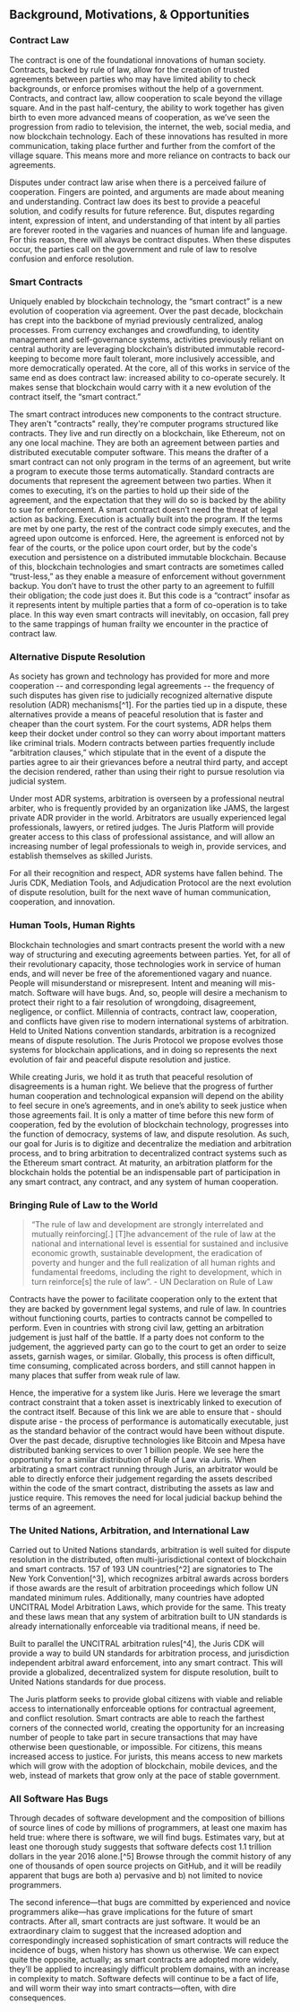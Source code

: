 ## Background, Motivations, & Opportunities

### Contract Law

The contract is one of the foundational innovations of human society. Contracts, backed by rule of law, allow for the creation of trusted agreements between parties who may have limited ability to check backgrounds, or enforce promises without the help of a government. Contracts, and contract law, allow cooperation to scale beyond the village square. And in the past half-century, the ability to work together has given birth to even more advanced means of cooperation, as we’ve seen the progression from radio to television, the internet, the web, social media, and now blockchain technology. Each of these innovations has resulted in more communication, taking place further and further from the comfort of the village square. This means more and more reliance on contracts to back our agreements.

Disputes under contract law arise when there is a perceived failure of cooperation. Fingers are pointed, and arguments are made about meaning and understanding. Contract law does its best to provide a peaceful solution, and codify results for future reference. But, disputes regarding intent, expression of intent, and understanding of that intent by all parties are forever rooted in the vagaries and nuances of human life and language. For this reason, there will always be contract disputes. When these disputes occur, the parties call on the government and rule of law to resolve confusion and enforce resolution.

### Smart Contracts

Uniquely enabled by blockchain technology, the “smart contract” is a new evolution of cooperation via agreement. Over the past decade, blockchain has crept into the backbone of myriad previously centralized, analog processes. From currency exchanges and crowdfunding, to identity management and self-governance systems, activities previously reliant on central authority are leveraging blockchain’s distributed immutable record-keeping to become more fault tolerant, more inclusively accessible, and more democratically operated. At the core, all of this works in service of the same end as does contract law: increased ability to co-operate securely. It makes sense that blockchain would carry with it a new evolution of the contract itself, the “smart contract.”

The smart contract introduces new components to the contract structure. They aren't "contracts" really, they're computer programs structured like contracts. They live and run directly on a blockchain, like Ethereum, not on any one local machine. They are both an agreement between parties and distributed executable computer software. This means the drafter of a smart contract can not only program in the terms of an agreement, but write a program to execute those terms automatically. Standard contracts are documents that represent the agreement between two parties. When it comes to executing, it’s on the parties to hold up their side of the agreement, and the expectation that they will do so is backed by the ability to sue for enforcement. A smart contract doesn’t need the threat of legal action as backing. Execution is actually built into the program. If the terms are met by one party, the rest of the contract code simply executes, and the agreed upon outcome is enforced. Here, the agreement is enforced not by fear of the courts, or the police upon court order, but by the code's execution and persistence on a distributed immutable blockchain. Because of this, blockchain technologies and smart contracts are sometimes called “trust-less,” as they enable a measure of enforcement without government backup. You don’t have to trust the other party to an agreement to fulfill their obligation; the code just does it. But this code is a “contract” insofar as it represents intent by multiple parties that a form of co-operation is to take place. In this way even smart contracts will inevitably, on occasion, fall prey to the same trappings of human frailty we encounter in the practice of contract law.

### Alternative Dispute Resolution

As society has grown and technology has provided for more and more cooperation -- and corresponding legal agreements -- the frequency of such disputes has given rise to judicially recognized alternative dispute resolution \(ADR\) mechanisms[^1]. For the parties tied up in a dispute, these alternatives provide a means of peaceful resolution that is faster and cheaper than the court system. For the court systems, ADR helps them keep their docket under control so they can worry about important matters like criminal trials. Modern contracts between parties frequently include “arbitration clauses,” which stipulate that in the event of a dispute the parties agree to air their grievances before a neutral third party, and accept the decision rendered, rather than using their right to pursue resolution via judicial system.

Under most ADR systems, arbitration is overseen by a professional neutral arbiter, who is frequently provided by an organization like JAMS, the largest private ADR provider in the world. Arbitrators are usually experienced legal professionals, lawyers, or  retired judges. The Juris Platform will provide greater access to this class of professional assistance, and will allow an increasing number of legal professionals to weigh in, provide services, and establish themselves as skilled Jurists.

For all their recognition and respect, ADR systems have fallen behind. The Juris CDK, Mediation Tools, and Adjudication Protocol are the next evolution of dispute resolution, built for the next wave of human communication, cooperation, and innovation.

### Human Tools, Human Rights

Blockchain technologies and smart contracts present the world with a new way of structuring and executing agreements between parties. Yet, for all of their revolutionary capacity, those technologies work in service of human ends, and will never be free of the aforementioned vagary and nuance. People will misunderstand or misrepresent. Intent and meaning will mis-match. Software will have bugs. And, so,  people will desire a mechanism to protect their right to a fair resolution of wrongdoing, disagreement, negligence, or conflict. Millennia of contracts, contract law, cooperation, and conflicts have given rise to modern international systems of arbitration. Held to United Nations convention standards, arbitration is a recognized means of dispute resolution. The Juris Protocol we propose evolves those systems for blockchain applications, and in doing so represents the next evolution of fair and peaceful dispute resolution and justice.

While creating Juris, we hold it as truth that peaceful resolution of disagreements is a human right. We believe that the progress of further human cooperation and technological expansion will depend on the ability to feel secure in one’s agreements, and in one’s ability to seek justice when those agreements fail. It is only a matter of time before this new form of cooperation, fed by the evolution of blockchain technology, progresses into the function of democracy, systems of law, and dispute resolution. As such, our goal for Juris is to digitize and decentralize the mediation and arbitration process, and to bring arbitration to decentralized contract systems such as the Ethereum smart contract. At maturity, an arbitration platform for the blockchain holds the potential be an indispensable part of participation in any smart contract, any contract, and any system of human cooperation.

### Bringing Rule of Law to the World

> “The rule of law and development are strongly interrelated and mutually reinforcing\[.\] \[T\]he advancement of the rule of law at the national and international level is essential for sustained and inclusive economic growth, sustainable development, the eradication of poverty and hunger and the full realization of all human rights and fundamental freedoms, including the right to development, which in turn reinforce\[s\] the rule of law”. - UN Declaration on Rule of Law

Contracts have the power to facilitate cooperation only to the extent that they are backed by government legal systems, and rule of law. In countries without functioning courts, parties to contracts cannot be compelled to perform. Even in countries with strong civil law, getting an arbitration judgement is just half of the battle. If a party does not conform to the judgement, the aggrieved party can go to the court to get an order to seize assets, garnish wages, or similar. Globally, this process is often difficult, time consuming, complicated across borders, and still cannot happen in many places that suffer from weak rule of law.

Hence, the imperative for a system like Juris. Here we leverage the smart contract constraint that a token asset is inextricably linked to execution of the contract itself. Because of this link we are able to ensure that - should dispute arise - the process of performance is automatically executable, just as the standard behavior of the contract would have been without dispute. Over the past decade, disruptive technologies like Bitcoin and Mpesa have distributed banking services to over 1 billion people. We see here the opportunity for a similar distribution of Rule of Law via Juris. When arbitrating a smart contract running through Juris, an arbitrator would be able to directly enforce their judgement regarding the assets described within the code of the smart contract, distributing the assets as law and justice require. This removes the need for local judicial backup behind the terms of an agreement.

### The United Nations, Arbitration, and International Law

Carried out to United Nations standards, arbitration is well suited for dispute resolution in the distributed, often multi-jurisdictional context of blockchain and smart contracts. 157 of 193 UN countries[^2] are signatories to The New York Convention[^3], which recognizes arbitral awards across borders if those awards are the result of arbitration proceedings which follow UN mandated minimum rules. Additionally, many countries have adopted UNCITRAL Model Arbitration Laws, which provide for the same. This treaty and these laws mean that any system of arbitration built to UN standards is already internationally enforceable via traditional means, if need be.

Built to parallel the UNCITRAL arbitration rules[^4], the Juris CDK will provide a way to build UN standards for arbitration process, and jurisdiction independent arbitral award enforcement, into any smart contract. This will provide a globalized, decentralized system for dispute resolution, built to United Nations standards for due process.

The Juris platform seeks to provide global citizens with viable and reliable access to internationally enforceable options for contractual agreement, and conflict resolution. Smart contracts are able to reach the farthest corners of the connected world, creating the opportunity for an increasing number of people to take part in secure transactions that may have otherwise been questionable, or impossible. For citizens, this means increased access to justice. For jurists, this means access to new markets which will grow with the adoption of blockchain, mobile devices, and the web, instead of markets that grow only at the pace of stable government.

### All Software Has Bugs

Through decades of software development and the composition of billions of source lines of code by millions of programmers, at least one maxim has held true: where there is software, we will find bugs. Estimates vary, but at least one thorough study suggests that software defects cost 1.1 trillion dollars in the year 2016 alone.[^5] Browse through the commit history of any one of thousands of open source projects on GitHub, and it will be readily apparent that bugs are both a\) pervasive and b\) not limited to novice programmers.

The second inference—that bugs are committed by experienced and novice programmers alike—has grave implications for the future of smart contracts. After all, smart contracts are just software. It would be an extraordinary claim to suggest that the increased adoption and correspondingly increased sophistication of smart contracts will reduce the incidence of bugs, when history has shown us otherwise. We can expect quite the opposite, actually; as smart contracts are adopted more widely, they’ll be applied to increasingly difficult problem domains, with an increase in complexity to match. Software defects will continue to be a fact of life, and will worm their way into smart contracts—often, with dire consequences.

